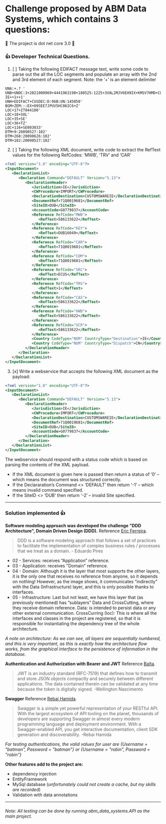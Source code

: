 # Challenge proposed by ABM Data Systems, which contains 3 questions:
:vertical_traffic_light: The project is dot net core 3.0 :vertical_traffic_light:
### :thumbsup: Developer Technical Questions.

1. [ ] Taking the following EDIFACT message text, write some code to parse out the all the LOC segments and populate an array with the 2nd and 3rd element of each segment.
Note: the ‘+’ is an element delimiter

```
UNA:+.? '
UNB+UNOC:3+2021000969+4441963198+180525:1225+3VAL2MJV6EH9IX+KMSV7HMD+CUSDECU-IE++1++1'
UNH+EDIFACT+CUSDEC:D:96B:UN:145050'
BGM+ZEM:::EX+09SEE7JPUV5HC06IC6+Z'
LOC+17+IT044100'
LOC+18+SOL'
LOC+35+SE'
LOC+36+TZ'
LOC+116+SE003033'
DTM+9:20090527:102'
DTM+268:20090626:102'
DTM+182:20090527:102'
```

2. [ ] Taking the following XML document, write code to extract the RefText values for the following RefCodes: ‘MWB’, ‘TRV’ and ‘CAR’

```XML
<?xml version="1.0" encoding="UTF-8"?>
<InputDocument>
   <DeclarationList>
      <Declaration Command="DEFAULT" Version="5.13">
         <DeclarationHeader>
            <Jurisdiction>IE</Jurisdiction>
            <CWProcedure>IMPORT</CWProcedure>
            <DeclarationDestination>CUSTOMSWAREIE</DeclarationDestination>
            <DocumentRef>71Q0019681</DocumentRef>
            <SiteID>DUB</SiteID>
            <AccountCode>G0779837</AccountCode>
            <Reference RefCode="MWB">
               <RefText>586133622</RefText>
            </Reference>
            <Reference RefCode="KEY">
               <RefText>DUB16049</RefText>
            </Reference>
            <Reference RefCode="CAR">
               <RefText>71Q0019681</RefText>
            </Reference>
            <Reference RefCode="COM">
               <RefText>71Q0019681</RefText>
            </Reference>
            <Reference RefCode="SRC">
               <RefText>ECUS</RefText>
            </Reference>
            <Reference RefCode="TRV">
               <RefText>1</RefText>
            </Reference>
            <Reference RefCode="CAS">
               <RefText>586133622</RefText>
            </Reference>
            <Reference RefCode="HWB">
               <RefText>586133622</RefText>
            </Reference>
            <Reference RefCode="UCR">
               <RefText>586133622</RefText>
            </Reference>
            <Country CodeType="NUM" CountryType="Destination">IE</Country>
            <Country CodeType="NUM" CountryType="Dispatch">CN</Country>
         </DeclarationHeader>
      </Declaration>
   </DeclarationList>
</InputDocument>
```

3. [x] Write a webservice that accepts the following XML document as the payload:

```XML
<?xml version="1.0" encoding="UTF-8"?>
<InputDocument>
   <DeclarationList>
      <Declaration Command="DEFAULT" Version="5.13">
         <DeclarationHeader>
            <Jurisdiction>IE</Jurisdiction>
            <CWProcedure>IMPORT</CWProcedure>
            <DeclarationDestination>CUSTOMSWAREIE</DeclarationDestination>
            <DocumentRef>71Q0019681</DocumentRef>
            <SiteID>DUB</SiteID>
            <AccountCode>G0779837</AccountCode>
         </DeclarationHeader>
      </Declaration>
   </DeclarationList>
</InputDocument>
```

The webservice should respond with a status code which is based on parsing the contents of the XML payload.
- If the XML document is given here is passed then return a status of ‘0’ – which means the document was structured correctly.
- If the Declararation’s Command <> ‘DEFAULT’ then return ‘-1’ – which means invalid command specified.
- If the SiteID <> ‘DUB’ then return ‘-2’ – invalid Site specified.

*****
### Solution implemented :thumbsup:
**Software modeling approach was developed the challenge "DDD Architecture", Domain Driven Design (DDD).** Reference [Eric Ferreira](https://medium.com/@ericandrade_24404/parte-01-criando-arquitetura-em-camadas-com-ddd-injeção-de-dep-ef-60b851c88461).
>DDD is a software modeling approach that follows a set of practices to facilitate the implementation of complex business rules / processes that we treat as a domain. - Eduardo Pires

- 02 - Services: receives “Application” reference.
- 03 - Application: receives "Domain" reference.
- 04 - Domain: Although it is the layer that most supports the other layers, it is the only one that receives no reference from anyone, so it depends on nothing! However, as the image shows, it communicates “indirectly” with the Data (Infrastructure) layer, and this is only possible thanks to interfaces.
- 05 - Infrastructure: Last but not least, we have this layer that (as previously mentioned) has “sublayers” Data and CrossCutting, where they receive domain reference.
Data: is intended to persist data or any other external communication.
CrossCurring (Ioc): This is where all the interfaces and classes in the project are registered, so that it is responsible for instantiating the dependency tree of the whole architecture.

*A note on architecture:
As we can see, all layers are sequentially numbered, and this is very important, as this is exactly how the architecture flow works, from the graphical interface to the persistence of information in the database.*

**Authentication and Authorization with Bearer and JWT** Reference [Balta](https://balta.io/blog/aspnetcore-3-autenticacao-autorizacao-bearer-jwt).
>JWT is an industry standard (RFC-7519) that defines how to transmit and store JSON objects compactly and securely between different applications. The data contained therein can be validated at any time because the token is digitally signed. -Wellington Nascimento

**Swagger** Reference [Rebai Hamida](https://medium.com/@didourebai/add-swagger-to-asp-net-core-3-0-web-api-874cb265854c).
>Swagger is a simple yet powerful representation of your RESTful API. With the largest ecosystem of API tooling on the planet, thousands of developers are supporting Swagger in almost every modern programming language and deployment environment. With a Swagger-enabled API, you get interactive documentation, client SDK generation and discoverability. -Rebai Hamida

*For testing authentications, the valid values for user are {Username = "batman", Password = "batman"} or {Username = "robin", Password = "robin"}*

**Other features add to the project are:**
- dependency injection
- EntityFramework
- MySql database (*unfortunately could not create a cache, but my skills are recorded*)
- Validation with data annotations
*****
###### Note: All testing can be done by running abm_data_systems.API as the main project.

